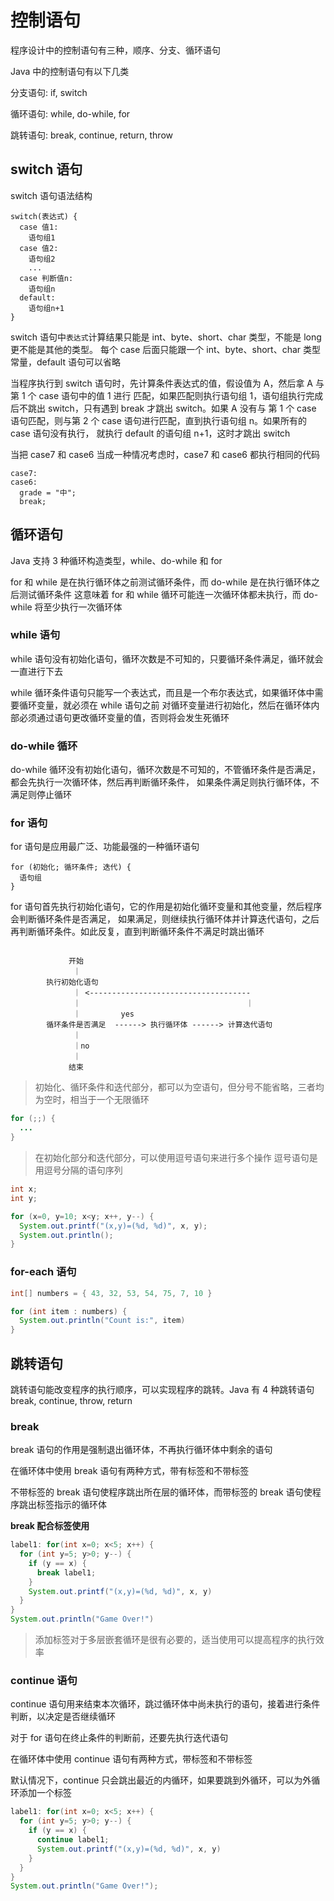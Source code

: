 # 控制语句

程序设计中的控制语句有三种，顺序、分支、循环语句

Java 中的控制语句有以下几类

分支语句: if, switch

循环语句: while, do-while, for

跳转语句: break, continue, return, throw

## switch 语句

switch 语句语法结构

```
switch(表达式) {
  case 值1:
    语句组1
  case 值2:
    语句组2
    ...
  case 判断值n:
    语句组n
  default:
    语句组n+1
}
```

switch 语句中`表达式`计算结果只能是 int、byte、short、char 类型，不能是 long 更不能是其他的类型。
每个 case 后面只能跟一个 int、byte、short、char 类型常量，default 语句可以省略

当程序执行到 switch 语句时，先计算条件表达式的值，假设值为 A，然后拿 A 与第 1 个 case 语句中的值 1 进行
匹配，如果匹配则执行语句组 1，语句组执行完成后不跳出 switch，只有遇到 break 才跳出 switch。如果 A 没有与
第 1 个 case 语句匹配，则与第 2 个 case 语句进行匹配，直到执行语句组 n。如果所有的 case 语句没有执行，
就执行 default 的语句组 n+1，这时才跳出 switch

当把 case7 和 case6 当成一种情况考虑时，case7 和 case6 都执行相同的代码

```
case7:
case6:
  grade = "中";
  break;
```

## 循环语句

Java 支持 3 种循环构造类型，while、do-while 和 for

for 和 while 是在执行循环体之前测试循环条件，而 do-while 是在执行循环体之后测试循环条件
这意味着 for 和 while 循环可能连一次循环体都未执行，而 do-while 将至少执行一次循环体

### while 语句

while 语句没有初始化语句，循环次数是不可知的，只要循环条件满足，循环就会一直进行下去

while 循环条件语句只能写一个表达式，而且是一个布尔表达式，如果循环体中需要循环变量，就必须在 while 语句之前
对循环变量进行初始化，然后在循环体内部必须通过语句更改循环变量的值，否则将会发生死循环

### do-while 循环

do-while 循环没有初始化语句，循环次数是不可知的，不管循环条件是否满足，都会先执行一次循环体，然后再判断循环条件，
如果条件满足则执行循环体，不满足则停止循环

### for 语句

for 语句是应用最广泛、功能最强的一种循环语句

```
for (初始化; 循环条件; 迭代) {
  语句组
}
```

for 语句首先执行初始化语句，它的作用是初始化循环变量和其他变量，然后程序会判断循环条件是否满足，
如果满足，则继续执行循环体并计算迭代语句，之后再判断循环条件。如此反复，直到判断循环条件不满足时跳出循环

```

             开始
              ｜
        执行初始化语句
              ｜ <------------------------------------
              ｜                                     ｜
              ｜         yes
        循环条件是否满足  ------> 执行循环体 ------> 计算迭代语句
              ｜
              ｜no
              ｜
             结束
```

> 初始化、循环条件和迭代部分，都可以为空语句，但分号不能省略，三者均为空时，相当于一个无限循环

```java
for (;;) {
  ...
}
```

> 在初始化部分和迭代部分，可以使用逗号语句来进行多个操作
> 逗号语句是用逗号分隔的语句序列

```java
int x;
int y;

for (x=0, y=10; x<y; x++, y--) {
  System.out.printf("(x,y)=(%d, %d)", x, y);
  System.out.println();
}
```

### for-each 语句

```java
int[] numbers = { 43, 32, 53, 54, 75, 7, 10 }

for (int item : numbers) {
  System.out.println("Count is:", item)
}
```

## 跳转语句

跳转语句能改变程序的执行顺序，可以实现程序的跳转。Java 有 4 种跳转语句
break, continue, throw, return

### break

break 语句的作用是强制退出循环体，不再执行循环体中剩余的语句

在循环体中使用 break 语句有两种方式，带有标签和不带标签

不带标签的 break 语句使程序跳出所在层的循环体，而带标签的 break 语句使程序跳出标签指示的循环体

**break 配合标签使用**

```java
label1: for(int x=0; x<5; x++) {
  for (int y=5; y>0; y--) {
    if (y == x) {
      break label1;
    }
    System.out.printf("(x,y)=(%d, %d)", x, y)
  }
}
System.out.println("Game Over!")
```

> 添加标签对于多层嵌套循环是很有必要的，适当使用可以提高程序的执行效率

### continue 语句

continue 语句用来结束本次循环，跳过循环体中尚未执行的语句，接着进行条件判断，以决定是否继续循环

对于 for 语句在终止条件的判断前，还要先执行迭代语句

在循环体中使用 continue 语句有两种方式，带标签和不带标签

默认情况下，continue 只会跳出最近的内循环，如果要跳到外循环，可以为外循环添加一个标签

```java
label1: for(int x=0; x<5; x++) {
  for (int y=5; y>0; y--) {
    if (y == x) {
      continue label1;
      System.out.printf("(x,y)=(%d, %d)", x, y)
    }
  }
}
System.out.println("Game Over!");
```
